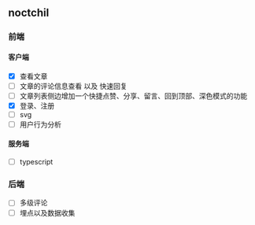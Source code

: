 ## noctchil

### 前端

#### 客户端

-   [x] 查看文章
-   [ ] 文章的评论信息查看 以及 快速回复
-   [ ] 文章列表侧边增加一个快捷点赞、分享、留言、回到顶部、深色模式的功能
-   [x] 登录、注册
-   [ ] svg
-   [ ] 用户行为分析

#### 服务端

-   [ ] typescript

### 后端

-   [ ] 多级评论
-   [ ] 埋点以及数据收集
